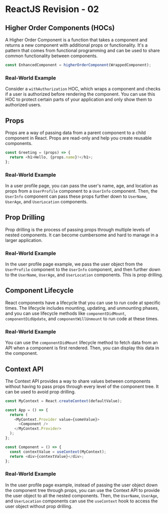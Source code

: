 # ReactJS Revision - 02

## Higher Order Components (HOCs)

A Higher Order Component is a function that takes a component and returns a new component with additional props or functionality. It's a pattern that comes from functional programming and can be used to share common functionality between components.

```javascript
const EnhancedComponent = higherOrderComponent(WrappedComponent);
```

### Real-World Example

Consider a `withAuthorization` HOC, which wraps a component and checks if a user is authorized before rendering the component. You can use this HOC to protect certain parts of your application and only show them to authorized users.

## Props

Props are a way of passing data from a parent component to a child component in React. Props are read-only and help you create reusable components.

```javascript
const Greeting = (props) => {
  return <h1>Hello, {props.name}!</h1>;
};
```

### Real-World Example

In a user profile page, you can pass the user's name, age, and location as props from a `UserProfile` component to a `UserInfo` component. Then, the `UserInfo` component can pass these props further down to `UserName`, `UserAge`, and `UserLocation` components.

## Prop Drilling

Prop drilling is the process of passing props through multiple levels of nested components. It can become cumbersome and hard to manage in a larger application.

### Real-World Example

In the user profile page example, we pass the user object from the `UserProfile` component to the `UserInfo` component, and then further down to the `UserName`, `UserAge`, and `UserLocation` components. This is prop drilling.

## Component Lifecycle

React components have a lifecycle that you can use to run code at specific times. The lifecycle includes mounting, updating, and unmounting phases, and you can use lifecycle methods like `componentDidMount`, `componentDidUpdate`, and `componentWillUnmount` to run code at these times.

### Real-World Example

You can use the `componentDidMount` lifecycle method to fetch data from an API when a component is first rendered. Then, you can display this data in the component.

## Context API

The Context API provides a way to share values between components without having to pass props through every level of the component tree. It can be used to avoid prop drilling.

```javascript
const MyContext = React.createContext(defaultValue);

const App = () => {
  return (
    <MyContext.Provider value={someValue}>
      <Component />
    </MyContext.Provider>
  );
};

const Component = () => {
  const contextValue = useContext(MyContext);
  return <div>{contextValue}</div>;
};
```

### Real-World Example

In the user profile page example, instead of passing the user object down the component tree through props, you can use the Context API to provide the user object to all the nested components. Then, the `UserName`, `UserAge`, and `UserLocation` components can use the `useContext` hook to access the user object without prop drilling.
